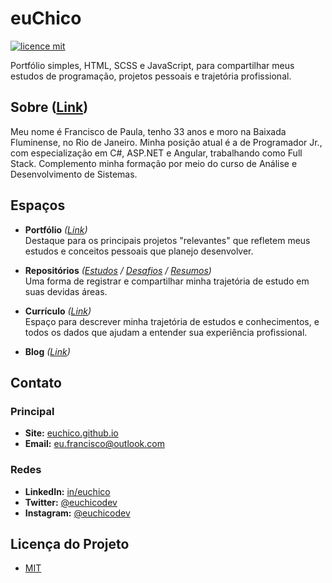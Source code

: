 # euChico
[![licence mit](https://img.shields.io/badge/licence-MIT-blue.svg)](./LICENSE)

Portfólio simples, HTML, SCSS e JavaScript, para compartilhar meus estudos de programação, projetos pessoais e trajetória profissional.

## Sobre ([Link](https://euchico.github.io))

Meu nome é Francisco de Paula, tenho 33 anos e moro na Baixada Fluminense, no Rio de Janeiro.
Minha posição atual é a de Programador Jr., com especialização em C#, ASP.NET e Angular, trabalhando como Full Stack. Complemento minha formação por meio do curso de Análise e Desenvolvimento de Sistemas.

## Espaços
* **Portfólio** *([Link](https://euchico.github.io/portfolio))*  
Destaque para os principais projetos "relevantes" que refletem meus estudos e conceitos pessoais que planejo desenvolver.

* **Repositórios** *([Estudos](https://euchico.github.io](https://github.com/euchico/estudos)) / [Desafios](https://euchico.github.io](https://github.com/euchico/desafios)) / [Resumos](https://euchico.github.io](https://github.com/euchico/resumos)))*  
Uma forma de registrar e compartilhar minha trajetória de estudo em suas devidas áreas.  

* **Currículo** *([Link](https://euchico.github.io/curriculo))*  
Espaço para descrever minha trajetória de estudos e conhecimentos, e todos os dados que ajudam a entender sua experiência profissional.

* **Blog** *([Link](https://dev.to/euchicodev))*  

## Contato
### Principal
* **Site:** [euchico.github.io](https://euchico.github.io)
* **Email:** [eu.francisco@outlook.com](mailto:eu.francisco@outlook.com)
### Redes
* **LinkedIn:** [in/euchico](https://www.linkedin.com/in/euchico)
* **Twitter:** [@euchicodev](https://twitter.com/euchicodev)
* **Instagram:** [@euchicodev](https://www.instagram.com/euchicodev)

## Licença do Projeto
- [MIT](./LICENSE)
